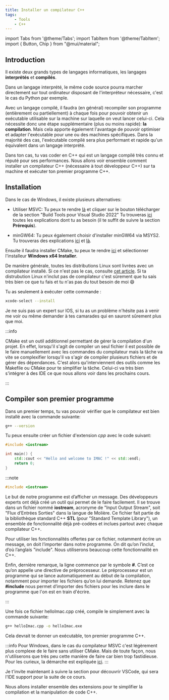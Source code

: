 ```yaml
---
title: Installer un compilateur C++
tags:
    - Tools
    - C++
---
```


import Tabs from '@theme/Tabs';
import TabItem from '@theme/TabItem';
import { Button, Chip } from "@mui/material";

## Introduction

Il existe deux grands types de langages informatiques, les langages **interprétés** et **compilés**.

Dans un langage interprété, le même code source pourra marcher directement sur tout ordinateur disposant de l'interpréteur nécessaire, c'est le cas du Python par exemple.

Avec un langage compilé, il faudra (en général) recompiler son programme (entièrement ou partiellement) à chaque fois pour pouvoir obtenir un exécutable utilisable sur la machine sur laquelle on veut lancer celui-ci. 
Cela nécessite donc une étape supplémentaire (plus ou moins rapide): **la compilation**. Mais cela apporte également l'avantage de pouvoir optimiser et adapter l'exécutable pour une ou des machines spécifiques.
Dans la majorité des cas, l'exécutable compilé sera plus performant et rapide qu'un équivalent dans un langage interprété.

Dans ton cas, tu vas coder en C++ qui est un langage compilé très connu et réputé pour ses performances.
Nous allons voir ensemble comment installer un compilateur C++ (nécessaire à tout développeur C++) sur ta machine et exécuter ton premier programme C++.

## Installation

<Tabs>

<TabItem value="Windows" label="Windows">

Dans le cas de Windows, il existe plusieurs alternatives:

- Utiliser MSVC:
    Tu peux te rendre [là](https://visualstudio.microsoft.com/fr/downloads/) et cliquer sur le bouton télécharger de la section "Build Tools pour Visual Studio 2022" 
    Tu trouveras [ici](https://code.visualstudio.com/docs/cpp/config-msvc) toutes les explications dont tu as besoin (il te suffit de suivre la section **Prérequis**).

- minGW64:
    Tu peux également choisir d'installer minGW64 via MSYS2. Tu trouveras des explications [ici](https://code.visualstudio.com/docs/cpp/config-mingw) et [là](https://www.msys2.org/).

Ensuite il faudra installer CMake, tu peux te rendre <a href="https://cmake.org/download/">ici</a> et sélectionner l'installeur **Windows x64 Installer**.

</TabItem>

<TabItem value="Linux" label="Linux">

De manière générale, toutes les distributions Linux sont livrées avec un compilateur installé. Si ce n'est pas le cas, consulte [cet article](https://code.visualstudio.com/docs/cpp/config-linux).
Si ta distrubution Linux n'inclut pas de compilateur c'est sûrement que tu sais très bien ce que tu fais et tu n'as pas du tout besoin de moi :smile: 
</TabItem>

<TabItem value="Mac" label="Mac">
Tu as seulement à exécuter cette commande :

```bash
xcode-select --install
```

Je ne suis pas un expert sur IOS, si tu as un problème n'hésite pas à venir me voir ou même demander à tes camarades qui en sauront sûrement plus que moi.

</TabItem>

</Tabs>

:::info

CMake est un outil additionnel permettant de gérer la compilation d'un projet.
En effet, lorsqu'il s'agit de compiler un seul fichier il est possible de le faire manuellement avec les commandes du compilateur mais la tâche va vite se complexifier lorsqu'il va s'agir de compiler plusieurs fichiers et de gérer des dépendances.
C'est alors qu'interviennent des outils comme les Makefile ou CMake pour te simplifier la tâche. Celui-ci va très bien s'intégrer à des IDE ce que nous allons voir dans les prochains cours.

:::

## Compiler son premier programme

Dans un premier temps, tu vas pouvoir vérifier que le compilateur est bien installé avec la commande suivante:

```bash
g++ --version
```

Tu peux ensuite créer un fichier d'extension *cpp* avec le code suivant:

```cpp title="helloImac.cpp"
#include <iostream>

int main() {
    std::cout << "Hello and welcome to IMAC !" << std::endl;
    return 0;
}
```

:::note

```cpp
#include <iostream>
```

Le but de notre programme est d’afficher un message. Des développeurs experts ont déjà créé un outil qui permet de le faire facilement. Il se trouve dans un fichier nommé **iostream**, acronyme de "Input Output Stream", soit "Flux d’Entrées Sorties" dans la langue de Molière. Ce fichier fait partie de la bibliothèque standard C++ **STL** (pour "Standard Template Library"), un ensemble de fonctionnalité déjà pré-codées et inclues partout avec chaque compilateur C++.

Pour utiliser les fonctionnalités offertes par ce fichier, notamment écrire un message, on doit l’importer dans notre programme. On dit qu’on l’inclut, d’où l’anglais "include". Nous utiliserons beaucoup cette fonctionnalité en C++.

Enfin, dernière remarque, la ligne commence par le symbole **#**. C’est ce qu’on appelle une directive de préprocesseur. Le préprocesseur est un programme qui se lance automatiquement au début de la compilation, notamment pour importer les fichiers qu’on lui demande. Retenez que **#include** nous permet d’importer des fichiers pour les inclure dans le programme que l'on est en train d'écrire.

:::

Une fois ce fichier helloImac.cpp créé, compile le simplement avec la commande suivante:

```bash
g++ helloImac.cpp -o helloImac.exe
```

Cela devrait te donner un exécutable, ton premier programme C++.

:::info
Pour Windows, dans le cas du compilateur MSVC c'est légèrement plus complexe de le faire sans utiliser CMake.
Mais de toute façon, nous n'utiliserons que très peu cette manière de faire car bien trop fastidieuse.
Pour les curieux, la démarche est expliquée [ici](https://docs.microsoft.com/fr-fr/cpp/build/walkthrough-compiling-a-native-cpp-program-on-the-command-line?view=msvc-170).
:::

Je t'invite maintenant à suivre la section <Chip label="IDE" component="a" href="IDE" variant="outlined" clickable/> pour découvrir VSCode, qui sera l'IDE support pour la suite de ce cours.

Nous allons installer ensemble des extensions pour te simplifier la compilation et la manipulation de code C++.
